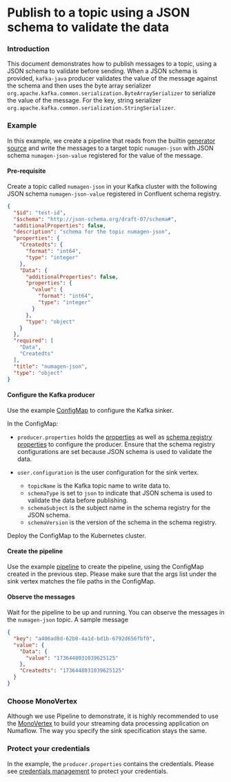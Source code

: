 # Publish to a topic using a JSON schema to validate the data

### Introduction

This document demonstrates how to publish messages to a topic, using a JSON schema to validate before sending.
When a JSON schema is provided, `kafka-java` producer validates the value of the message against the schema and then
uses the byte array serializer `org.apache.kafka.common.serialization.ByteArraySerializer` to serialize the value of the
message. For the key, string serializer `org.apache.kafka.common.serialization.StringSerializer`.

### Example

In this example, we create a pipeline that reads from the
builtin [generator source](https://numaflow.numaproj.io/user-guide/sources/generator/) and write the messages to a
target topic `numagen-json` with JSON schema `numagen-json-value` registered for the value of the message.

#### Pre-requisite

Create a topic called `numagen-json` in your Kafka cluster with the following JSON schema `numagen-json-value`
registered in Confluent schema registry.

```json
{
  "$id": "test-id",
  "$schema": "http://json-schema.org/draft-07/schema#",
  "additionalProperties": false,
  "description": "schema for the topic numagen-json",
  "properties": {
    "Createdts": {
      "format": "int64",
      "type": "integer"
    },
    "Data": {
      "additionalProperties": false,
      "properties": {
        "value": {
          "format": "int64",
          "type": "integer"
        }
      },
      "type": "object"
    }
  },
  "required": [
    "Data",
    "Createdts"
  ],
  "title": "numagen-json",
  "type": "object"
}
```

#### Configure the Kafka producer

Use the example [ConfigMap](manifests/json-producer-config.yaml) to configure the Kafka sinker.

In the ConfigMap:

* `producer.properties` holds the [properties](https://kafka.apache.org/documentation/#producerconfigs) as well
  as [schema registry properties](https://github.com/confluentinc/schema-registry/blob/master/client/src/main/java/io/confluent/kafka/schemaregistry/client/SchemaRegistryClientConfig.java)
  to configure the producer. Ensure that the schema registry configurations are set because JSON schema is used to
  validate the data.

* `user.configuration` is the user configuration for the sink vertex.
    * `topicName` is the Kafka topic name to write data to.
    * `schemaType` is set to `json` to indicate that JSON schema is used to validate the data before publishing.
    * `schemaSubject` is the subject name in the schema registry for the JSON schema.
    * `schemaVersion` is the version of the schema in the schema registry.

Deploy the ConfigMap to the Kubernetes cluster.

#### Create the pipeline

Use the example [pipeline](manifests/json-producer-pipeline.yaml) to create the pipeline, using the ConfigMap created in
the previous step. Please make sure that the args list under the sink vertex matches the file paths in the ConfigMap.

#### Observe the messages

Wait for the pipeline to be up and running. You can observe the messages in the `numagen-json` topic. A sample message

```json
{
  "key": "a406ad8d-62b0-4a1d-bd1b-6792d656fbf0",
  "value": {
    "Data": {
      "value": "1736448031039625125"
    },
    "Createdts": "1736448031039625125"
  }
}
```

### Choose MonoVertex

Although we use Pipeline to demonstrate, it is highly recommended to use
the [MonoVertex](https://numaflow.numaproj.io/core-concepts/monovertex/) to build your streaming data processing
application on Numaflow. The way you specify the sink specification stays the same.

### Protect your credentials

In the example, the `producer.properties` contains the credentials. Please
see [credentials management](../../credentials-management/protecting-credentials.md) to protect your credentials.